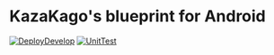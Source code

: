 # KazaKago's blueprint for Android

[![DeployDevelop](https://github.com/KazaKago/blueprint_android/actions/workflows/deploy_develop.yml/badge.svg)](https://github.com/KazaKago/blueprint_android/actions/workflows/deploy_develop.yml) [![UnitTest](https://github.com/KazaKago/blueprint_android/actions/workflows/unit_test.yml/badge.svg)](https://github.com/KazaKago/blueprint_android/actions/workflows/unit_test.yml)
